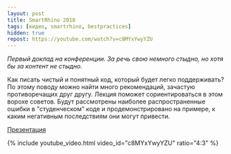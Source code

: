 ```yaml
---
layout: post
title: SmartRhino 2018
tags: [видео, smartrhino, bestpractices]
hidden: true
repost: https://youtube.com/watch?v=c8MYxYwyYZU
---
```

_Первый доклад на конференции. За речь свою немного стыдно, но хотя бы за контент не стыдно._

Как писать чистый и понятный код, который будет легко поддерживать? По этому поводу можно найти много рекомендаций, зачастую противоречащих друг другу. Лекция поможет сориентироваться в этом ворохе советов. Будут рассмотрены наиболее распространенные ошибки в "студенческом" коде и продемонстрировано на примере, к каким негативным последствиям они могут привести.

[Презентация](/assets/talks/2018-best-practices.pdf)

{% include youtube_video.html video_id="c8MYxYwyYZU" ratio="4:3" %}

